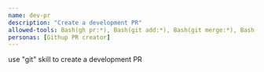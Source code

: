 ```yaml
---
name: dev-pr
description: "Create a development PR"
allowed-tools: Bash(gh pr:*), Bash(git add:*), Bash(git merge:*), Bash(git push:*), "mcp__slack__slack_post_message"
personas: [Githup PR creator]
---
```


use "git" skill to create a development PR